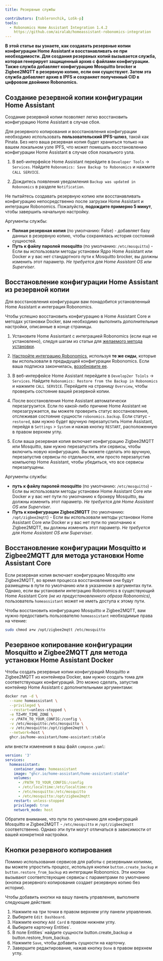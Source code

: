 ```yaml
---
title: Резервные службы

contributors: [tubleronchik, LoSk-p]
tools:
  - Robonomics Home Assistant Integration 1.4.2
    https://github.com/airalab/homeassistant-robonomics-integration
---
```


**В этой статье вы узнаете, как создавать резервные копии конфигурации Home Assistant и восстанавливать ее при необходимости. Для создания резервных копий вызывается служба, которая генерирует защищенный архив с файлами конфигурации. Также служба добавляет конфигурацию Mosquitto brocker и Zigbee2MQTT в резервную копию, если они существуют. Затем эта служба добавляет архив в IPFS и сохраняет полученный CID в цифровом двойнике Robonomics.**
## Создание резервной копии конфигурации Home Assistant

Создание резервной копии позволяет легко восстановить конфигурацию Home Assistant в случае сбоя.

<robo-wiki-video autoplay loop controls :videos="[{src: 'https://cloudflare-ipfs.com/ipfs/QmZN5LfWR4XwAiZ3jEcw7xbCnT81NsF5XE3XFaNhMm5ba1', type:'mp4'}]" />

<robo-wiki-note type="warning" title="WARNING">

Для резервного копирования и восстановления конфигурации необходимо использовать **пользовательский IPFS-шлюз**, такой как Pinata. Без него ваша резервная копия будет храниться только на вашем локальном узле IPFS, что может помешать восстановлению конфигурации Home Assistant в случае сбоя локального узла.

</robo-wiki-note>

1. В веб-интерфейсе Home Assistant перейдите в `Developer Tools` -> `Services`. Найдите `Robonomics: Save Backup to Robonomics` и нажмите `CALL SERVICE`.

2. Дождитесь появления уведомления `Backup was updated in Robonomics` в разделе `Notification`.

<robo-wiki-note type="warning" title="WARNING">

Не пытайтесь создавать резервную копию или восстанавливать конфигурацию непосредственно после загрузки Home Assistant и интеграции Robonomics. Пожалуйста, **подождите примерно 5 минут**, чтобы завершить начальную настройку.

</robo-wiki-note>

Аргументы службы:
- **Полная резервная копия** (по умолчанию: False) - добавляет базу данных в резервную копию, чтобы сохранялась история состояний сущностей.
- **Путь к файлу паролей mosquitto** (по умолчанию: `/etc/mosquitto`) - Если вы использовали методы установки Ядро Home Assistant или Docker и у вас нет стандартного пути к Mosquitto brocker, вы должны изменить этот параметр. *Не требуется для Home Assistant OS или Superviser*.

## Восстановление конфигурации Home Assistant из резервной копии

Для восстановления конфигурации вам понадобится установленный Home Assistant и интеграция Robonomics. 

<robo-wiki-video autoplay loop controls :videos="[{src: 'https://cloudflare-ipfs.com/ipfs/QmNcJpHWWuZzwNCQryTw5kcki49oNTjEb8xvnfffSYfRVa', type:'mp4'}]" />

<robo-wiki-note type="warning" title="WARNING">

Чтобы успешно восстановить конфигурацию в Home Assistant Core и методах установки Docker, вам необходимо выполнить дополнительные настройки, описанные в конце страницы.

</robo-wiki-note>

1. Установите Home Assisntant с интеграцией Robonomics (если еще не установлено), следуя шагам из статьи для [желаемого метода установки](https://wiki.robonomics.network/docs/robonomics-smart-home-overview/#start-here-your-smart-home).

2. [Настройте интеграцию Robonomics](https://wiki.robonomics.network/docs/robonomics-hass-integration), используя **те же сиды**, которые вы использовали в предыдущей конфигурации Robonomics. Если ваша подписка закончилась, [возобновите ее](https://wiki.robonomics.network/docs/sub-activate).

3. В веб-интерфейсе Home Assistant перейдите в `Develop2er To1ols` -> `Services`. Найдите `Robonomics: Restore from the Backup in Robonomics` и нажмите `CALL SERVICE`. Перейдите на страницу `Overview`, чтобы проверить состояние вашей резервной копии.

4. После восстановления Home Assistant автоматически перезагрузится. Если по какой-либо причине Home Assistant не перезагружается, вы можете проверить статус восстановления, отслеживая состояние сущности `robonomics.backup`. Если статус - `restored`, вам нужно будет вручную перезапустить Home Assistant, перейдя в `Settings` > `System` и нажав кнопку `RESTART`, расположенную в правом верхнем углу.

5. Если ваша резервная копия включает конфигурацию Zigbee2MQTT или Mosquitto, вам нужно перезапустить эти сервисы, чтобы включить новую конфигурацию. Вы можете сделать это вручную, перезапустив сервисы по отдельности, или просто перезапустив компьютер Home Assistant, чтобы убедиться, что все сервисы перезапущены.

Аргументы службы:
- **путь к файлу паролей mosquitto** (по умолчанию: `/etc/mosquitto`) - Если вы использовали методы установки Home Assistant Core или Docker и у вас нет пути по умолчанию к брокеру Mosquitto, вы должны изменить этот параметр. *Не требуется для Home Assistant OS или Superviser*.
- **Путь к конфигурации Zigbee2MQTT** (по умолчанию: `/opt/zigbee2mqtt`) - Если вы использовали методы установки Home Assistant Core или Docker и у вас нет пути по умолчанию к Zigbee2MQTT, вы должны изменить этот параметр. *Не требуется для Home Assistant OS или Superviser*.

## Восстановление конфигурации Mosquitto и Zigbee2MQTT для метода установки Home Assistant Core

Если резервная копия включает конфигурацию Mosquitto или Zigbee2MQTT, во время процесса восстановления они будут размещены в пути по умолчанию или в указанном в аргументах пути. Однако, если вы установили интеграцию Robonomics в существующий Home Assistant Core *(не из предустановленного образа Robonomics)*, пользователь `homeassistant` может не иметь доступа к этому пути.

Чтобы восстановить конфигурацию Mosquitto и Zigbee2MQTT, вам нужно предоставить пользователю `homeassistant` необходимые права на чтение:
```bash
sudo chmod a+w /opt/zigbee2mqtt /etc/mosquitto
```

## Резервное копирование конфигурации Mosquitto и Zigbee2MQTT для метода установки Home Assistant Docker

Чтобы создать резервные копии конфигураций Mosquitto и Zigbee2MQTT из контейнера Docker, вам нужно создать тома для соответствующих конфигураций. Это можно сделать, запустив контейнер Home Assistant с дополнительными аргументами:

```bash
docker run -d \
  --name homeassistant \
  --privileged \
  --restart=unless-stopped \
  -e TZ=MY_TIME_ZONE \
  -v /PATH_TO_YOUR_CONFIG:/config \
  -v /etc/mosquitto:/etc/mosquitto \
  -v /etc/mosquitto:/opt/zigbee2mqtt \
  --network=host \
  ghcr.io/home-assistant/home-assistant:stable
```

или внести изменения в ваш файл `compose.yaml`:

```yaml
version: '3'
services:
  homeassistant:
    container_name: homeassistant
    image: "ghcr.io/home-assistant/home-assistant:stable"
    volumes:
      - /PATH_TO_YOUR_CONFIG:/config
      - /etc/localtime:/etc/localtime:ro
      - /etc/mosquitto:/etc/mosquitto
      - /etc/mosquitto:/opt/zigbee2mqtt
    restart: unless-stopped
    privileged: true
    network_mode: host
```
<robo-wiki-note type="note" title="Note">

Обратите внимание, что пути по умолчанию для конфигураций Mosquitto и Zigbee2MQTT - `/etc/mosquitto` и `/opt/zigbee2mqtt` соответственно. Однако эти пути могут отличаться в зависимости от вашей конкретной настройки.

</robo-wiki-note>

## Кнопки резервного копирования

Помимо использования сервисов для работы с резервными копиями, вы можете упростить процесс, используя кнопки `button.create_backup` и `button.restore_from_backup` из интеграции Robonomics. Эти кнопки вызывают соответствующие сервисы с параметрами по умолчанию (кнопка резервного копирования создает резервную копию без истории).

<robo-wiki-video autoplay loop controls :videos="[{src: 'https://cloudflare-ipfs.com/ipfs/Qmc1fexYaJMsK6ch6JhjL6aqnAwqYNAzo5nEwYgDpnp4gj', type:'mp4'}]" />

Чтобы добавить кнопки на вашу панель управления, выполните следующие действия:

1. Нажмите на три точки в правом верхнем углу панели управления.
2. Выберите `Edit Dashboard`.
3. Нажмите кнопку `Add Card` в правом нижнем углу.
4. Выберите карточку Entities`.
5. В поле Entities` найдите сущности button.create_backup и button.restore_from_backup.
6. Нажмите `Save`, чтобы добавить сущности на карточку.
7. Завершите редактирование, нажав кнопку `Done` в правом верхнем углу.